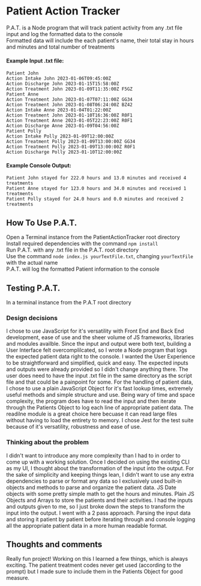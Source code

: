 # Patient Action Tracker
P.A.T. is a Node program that will track patient activity from any .txt file input and log the formatted data to the console<br />
Formatted data will include the each patient's name, their total stay in hours and minutes and total number of treatments

#### Example Input .txt file:

```
Patient John
Action Intake John 2023-01-06T09:45:00Z
Action Discharge John 2023-01-15T15:58:00Z
Action Treatment John 2023-01-09T11:35:00Z F5GZ
Patient Anne
Action Treatment John 2023-01-07T07:11:00Z GG34
Action Treatment John 2023-01-08T06:24:00Z BZ42
Action Intake Anne 2023-01-04T01:22:00Z
Action Treatment John 2023-01-10T16:36:00Z R0F1
Action Treatment Anne 2023-01-05T22:23:00Z R0F1
Action Discharge Anne 2023-01-09T04:56:00Z
Patient Polly
Action Intake Polly 2023-01-09T12:00:00Z
Action Treatment Polly 2023-01-09T13:00:00Z GG34
Action Treatment Polly 2023-01-09T13:00:00Z R0F1
Action Discharge Polly 2023-01-10T12:00:00Z
```

#### Example Console Output:

```
Patient John stayed for 222.0 hours and 13.0 minutes and received 4 treatments
Patient Anne stayed for 123.0 hours and 34.0 minutes and received 1 treatments
Patient Polly stayed for 24.0 hours and 0.0 minutes and received 2 treatments
```

## How To Use P.A.T.
Open a Terminal instance from the PatientActionTracker root directory<br />
Install required dependencies with the command ```npm install```<br />
Run P.A.T. with any .txt file in the P.A.T. root directory<br />
Use the command ```node index.js yourTextFile.txt```, changing ```yourTextFile``` with the actual name<br />
P.A.T. will log the formatted Patient information to the console

## Testing P.A.T.
In a terminal instance from the P.A.T root directory

### Design decisions

I chose to use JavaScript for it's versatility with Front End and Back End development, ease of use and the sheer volume of JS frameworks, libraries and modules availble. Since the input and output were both text, building a User Interface felt overcomplilcated, so I wrote a Node program that logs the expected patient data right to the console. I wanted the User Experience to be straightforward and simplified, quick and easy. The expected inputs and outputs were already provided so I didn't change anything there. The user does need to have the input .txt file in the same directory as the script file and that could be a painpoint for some. For the handling of patient data, I chose to use a plain JavaScript Object for it's fast lookup times, extremely useful methods and simple structure and use. Being wary of time and space complexity, the program does have to read the input and then iterate through the Patients Object to log each line of appropriate patient data. The readilne module is a great choice here becuase it can read large files without having to load the entirety to memory. I chose Jest for the test suite because of it's versatility, robustness and ease of use.

### Thinking about the problem
I didn't want to introduce any more complexity than I had to in order to come up with a working solution. Once I decided on using the existing CLI as my UI, I thought about the transformation of the input into the output. For the sake of simplicity and keeping things lean, I didn't want to use any extra dependencies to parse or format any data so I exclusively used built-in objects and methods to parse and organize the patient data. JS Date objects with some pretty simple math to get the hours and minutes. Plain JS Objects and Arrays to store the patients and their activities. I had the inputs and outputs given to me, so I just broke down the steps to transform the input into the output. I went with a 2 pass approach. Parsing the input data and storing it patient by patient before iterating through and console logging all the appropriate patient data in a more human readable format.

## Thoughts and comments
Really fun project! Working on this I learned a few things, which is always exciting. The patient treatment codes never get used (according to the prompt) but I made sure to include them in the Patients Object for good measure.
